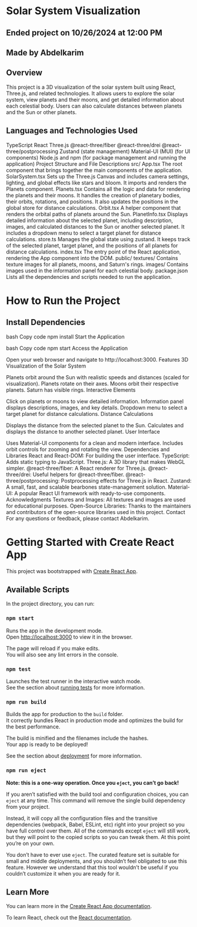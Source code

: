 # Solar System Visualization
## Ended project on 10/26/2024 at 12:00 PM

## Made by Abdelkarim

## Overview
This project is a 3D visualization of the solar system built using React, Three.js, and related technologies. It allows users to explore the solar system, view planets and their moons, and get detailed information about each celestial body. Users can also calculate distances between planets and the Sun or other planets.

## Languages and Technologies Used
TypeScript
React
Three.js
@react-three/fiber
@react-three/drei
@react-three/postprocessing
Zustand (state management)
Material-UI (MUI) (for UI components)
Node.js and npm (for package management and running the application)
Project Structure and File Descriptions
src/
App.tsx
The root component that brings together the main components of the application.
SolarSystem.tsx
Sets up the Three.js Canvas and includes camera settings, lighting, and global effects like stars and bloom. It imports and renders the Planets component.
Planets.tsx
Contains all the logic and data for rendering the planets and their moons. It handles the creation of planetary bodies, their orbits, rotations, and positions. It also updates the positions in the global store for distance calculations.
Orbit.tsx
A helper component that renders the orbital paths of planets around the Sun.
PlanetInfo.tsx
Displays detailed information about the selected planet, including description, images, and calculated distances to the Sun or another selected planet. It includes a dropdown menu to select a target planet for distance calculations.
store.ts
Manages the global state using zustand. It keeps track of the selected planet, target planet, and the positions of all planets for distance calculations.
index.tsx
The entry point of the React application, rendering the App component into the DOM.
public/
textures/
Contains texture images for all planets, moons, and Saturn's rings.
images/
Contains images used in the information panel for each celestial body.
package.json
Lists all the dependencies and scripts needed to run the application.
# How to Run the Project
## Install Dependencies

bash
Copy code
npm install
Start the Application

bash
Copy code
npm start
Access the Application

Open your web browser and navigate to http://localhost:3000.
Features
3D Visualization of the Solar System

Planets orbit around the Sun with realistic speeds and distances (scaled for visualization).
Planets rotate on their axes.
Moons orbit their respective planets.
Saturn has visible rings.
Interactive Elements

Click on planets or moons to view detailed information.
Information panel displays descriptions, images, and key details.
Dropdown menu to select a target planet for distance calculations.
Distance Calculations

Displays the distance from the selected planet to the Sun.
Calculates and displays the distance to another selected planet.
User Interface

Uses Material-UI components for a clean and modern interface.
Includes orbit controls for zooming and rotating the view.
Dependencies and Libraries
React and React-DOM: For building the user interface.
TypeScript: Adds static typing to JavaScript.
Three.js: A 3D library that makes WebGL simpler.
@react-three/fiber: A React renderer for Three.js.
@react-three/drei: Useful helpers for @react-three/fiber.
@react-three/postprocessing: Postprocessing effects for Three.js in React.
Zustand: A small, fast, and scalable bearbones state-management solution.
Material-UI: A popular React UI framework with ready-to-use components.
Acknowledgments
Textures and Images: All textures and images are used for educational purposes.
Open-Source Libraries: Thanks to the maintainers and contributors of the open-source libraries used in this project.
Contact
For any questions or feedback, please contact Abdelkarim.



# Getting Started with Create React App

This project was bootstrapped with [Create React App](https://github.com/facebook/create-react-app).

## Available Scripts

In the project directory, you can run:

### `npm start`

Runs the app in the development mode.\
Open [http://localhost:3000](http://localhost:3000) to view it in the browser.

The page will reload if you make edits.\
You will also see any lint errors in the console.

### `npm test`

Launches the test runner in the interactive watch mode.\
See the section about [running tests](https://facebook.github.io/create-react-app/docs/running-tests) for more information.

### `npm run build`

Builds the app for production to the `build` folder.\
It correctly bundles React in production mode and optimizes the build for the best performance.

The build is minified and the filenames include the hashes.\
Your app is ready to be deployed!

See the section about [deployment](https://facebook.github.io/create-react-app/docs/deployment) for more information.

### `npm run eject`

**Note: this is a one-way operation. Once you `eject`, you can’t go back!**

If you aren’t satisfied with the build tool and configuration choices, you can `eject` at any time. This command will remove the single build dependency from your project.

Instead, it will copy all the configuration files and the transitive dependencies (webpack, Babel, ESLint, etc) right into your project so you have full control over them. All of the commands except `eject` will still work, but they will point to the copied scripts so you can tweak them. At this point you’re on your own.

You don’t have to ever use `eject`. The curated feature set is suitable for small and middle deployments, and you shouldn’t feel obligated to use this feature. However we understand that this tool wouldn’t be useful if you couldn’t customize it when you are ready for it.

## Learn More

You can learn more in the [Create React App documentation](https://facebook.github.io/create-react-app/docs/getting-started).

To learn React, check out the [React documentation](https://reactjs.org/).
